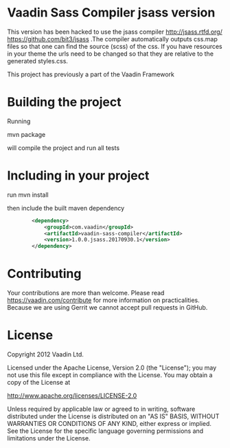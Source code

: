 Vaadin Sass Compiler jsass version
==================================
This version has been hacked to use the jsass compiler http://jsass.rtfd.org/ 
https://github.com/bit3/jsass .The compiler automatically 
outputs css.map files so that one can find the source (scss) of the css.
If you have resources in your theme the urls need to be changed so that 
they are relative to the generated styles.css.

This project has previously a part of the Vaadin Framework

Building the project
====================
Running

  mvn package

will compile the project and run all tests

Including in your project
=========================
run
  mvn install
  
then include the built maven dependency 
```xml
        <dependency>
            <groupId>com.vaadin</groupId>
            <artifactId>vaadin-sass-compiler</artifactId>
            <version>1.0.0.jsass.20170930.1</version>
        </dependency>
```

Contributing
=============
Your contributions are more than welcome. Please read
https://vaadin.com/contribute for more information on practicalities.
Because we are using Gerrit we cannot accept pull requests in GitHub.

License
=======

Copyright 2012 Vaadin Ltd.

Licensed under the Apache License, Version 2.0 (the "License"); you may not use
this file except in compliance with the License. You may obtain a copy of the
License at

http://www.apache.org/licenses/LICENSE-2.0

Unless required by applicable law or agreed to in writing, software distributed
under the License is distributed on an "AS IS" BASIS, WITHOUT WARRANTIES OR
CONDITIONS OF ANY KIND, either express or implied. See the License for the
specific language governing permissions and limitations under the License.
